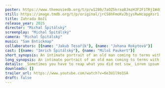 ```yaml
---
poster: https://www.themoviedb.org/t/p/w1280/7aOZ5krxoBJmzH3F2F1TRj1WdQP.jpg
still: https://image.tmdb.org/t/p/original/jrCS8hFmoKvJbjysRwHcapgXsr1.jpg
title: Zahrada Boží
release_year: 2025
director: "Michal Špitálský"
screenplay: "Michal Špitálský"
camera: "Michal Špitálský"
music: "Sam Enticknap"
collaborators: [{name: "Jakub Tesařík"}, {name: "Johana Rokytová"}]
cast: [{name: "Imrich Špitálský"}, {name: "Miloš Paukert"}]
short_synopsis: An intimate portrait of an old man coming to terms with his own mortality and letting go of his magnum opus – his garden.
long_synopsis: An intimate portrait of an old man coming to terms with his own mortality and letting go of his magnum opus – his garden. Living through the autumn of his life, he reminisces about a life filled with hard work, love for nature, and onions.
details: _Sometimes you have to reap what you did not sow_ Lorem ipsum
downloads: []
trailer_url: https://www.youtube.com/watch?v=6e3U1l9o1SA
draft: false
---
```

